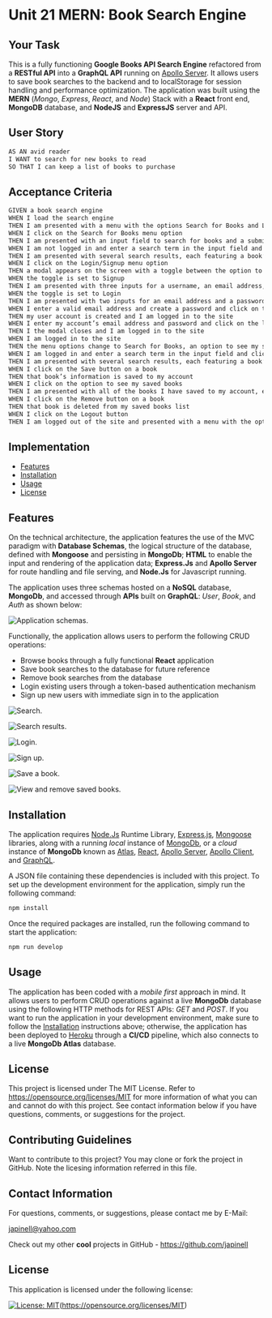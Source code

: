 # Unit 21 MERN: Book Search Engine

## Your Task

This is a fully functioning **Google Books API Search Engine** refactored from a **RESTful API** into a **GraphQL API** running on [Apollo Server](https://www.apollographql.com/). It allows users to save book searches to the backend and to localStorage for session handling and performance optimization. The application was built using the **MERN** (_Mongo_, _Express_, _React_, and _Node_) Stack with a **React** front end, **MongoDB** database, and **NodeJS** and **ExpressJS** server and API.

## User Story

```md
AS AN avid reader
I WANT to search for new books to read
SO THAT I can keep a list of books to purchase
```

## Acceptance Criteria

```md
GIVEN a book search engine
WHEN I load the search engine
THEN I am presented with a menu with the options Search for Books and Login/Signup and an input field to search for books and a submit button
WHEN I click on the Search for Books menu option
THEN I am presented with an input field to search for books and a submit button
WHEN I am not logged in and enter a search term in the input field and click the submit button
THEN I am presented with several search results, each featuring a book’s title, author, description, image, and a link to that book on the Google Books site
WHEN I click on the Login/Signup menu option
THEN a modal appears on the screen with a toggle between the option to log in or sign up
WHEN the toggle is set to Signup
THEN I am presented with three inputs for a username, an email address, and a password, and a signup button
WHEN the toggle is set to Login
THEN I am presented with two inputs for an email address and a password and login button
WHEN I enter a valid email address and create a password and click on the signup button
THEN my user account is created and I am logged in to the site
WHEN I enter my account’s email address and password and click on the login button
THEN I the modal closes and I am logged in to the site
WHEN I am logged in to the site
THEN the menu options change to Search for Books, an option to see my saved books, and Logout
WHEN I am logged in and enter a search term in the input field and click the submit button
THEN I am presented with several search results, each featuring a book’s title, author, description, image, and a link to that book on the Google Books site and a button to save a book to my account
WHEN I click on the Save button on a book
THEN that book’s information is saved to my account
WHEN I click on the option to see my saved books
THEN I am presented with all of the books I have saved to my account, each featuring the book’s title, author, description, image, and a link to that book on the Google Books site and a button to remove a book from my account
WHEN I click on the Remove button on a book
THEN that book is deleted from my saved books list
WHEN I click on the Logout button
THEN I am logged out of the site and presented with a menu with the options Search for Books and Login/Signup and an input field to search for books and a submit button
```

## Implementation

- [Features](#features)
- [Installation](#installation)
- [Usage](#usage)
- [License](#license)

## Features

On the technical architecture, the application features the use of the MVC paradigm with **Database Schemas**, the logical structure of the database, defined with **Mongoose** and persisting in **MongoDb**; **HTML** to enable the input and rendering of the application data; **Express.Js** and **Apollo Server** for route handling and file serving, and **Node.Js** for Javascript running.

The application uses three schemas hosted on a **NoSQL** database, **MongoDb**, and accessed through **APIs** built on **GraphQL**: _User_, _Book_, and _Auth_ as shown below:

![Application schemas.](./images/schemas.png)

Functionally, the application allows users to perform the following CRUD operations:

- Browse books through a fully functional **React** application
- Save book searches to the database for future reference
- Remove book searches from the database
- Login existing users through a token-based authentication mechanism
- Sign up new users with immediate sign in to the application

![Search.](./images/search.png)

![Search results.](./images/search-results.png)

![Login.](./images/login.png)

![Sign up.](./images/signup.png)

![Save a book.](./images/savebook.png)

![View and remove saved books.](./images/viewsaved.png)

## Installation

The application requires [Node.Js](https://nodejs.org/en/) Runtime Library, [Express.js](https://www.npmjs.com/package/express), [Mongoose](https://www.npmjs.com/package/mongoose) libraries, along with a running _local_ instance of [MongoDb](https://www.mongodb.com/), or a _cloud_ instance of **MongoDb** known as [Atlas](https://www.mongodb.com/cloud/atlas), [React](https://www.npmjs.com/package/react), [Apollo Server](https://www.npmjs.com/package/apollo-server), [Apollo Client](https://www.npmjs.com/package/@apollo/client), and [GraphQL](https://www.npmjs.com/package/graphql).

A JSON file containing these dependencies is included with this project. To set up the development environment for the application, simply run the following command:

```bash
npm install
```

Once the required packages are installed, run the following command to start the application:

```bash
npm run develop
```

## Usage

The application has been coded with a _mobile first_ approach in mind. It allows users to perform CRUD operations against a live **MongoDb** database using the following HTTP methods for REST APIs: _GET_ and _POST_. If you want to run the application in your development environment, make sure to follow the [Installation](#installation) instructions above; otherwise, the application has been deployed to [Heroku](https://ku-cbc-budget-tracker.herokuapp.com/) through a **CI/CD** pipeline, which also connects to a live **MongoDb Atlas** database.

## License

This project is licensed under The MIT License. Refer to https://opensource.org/licenses/MIT for more information of what you can and cannot do with this project. See contact information below if you have questions, comments, or suggestions for the project.

## Contributing Guidelines

Want to contribute to this project? You may clone or fork the project in GitHub. Note the licesing information referred in this file.

## Contact Information

For questions, comments, or suggestions, please contact me by E-Mail:

japinell@yahoo.com

Check out my other **cool** projects in GitHub - https://github.com/japinell

## License

This application is licensed under the following license:

[![License: MIT](https://img.shields.io/badge/License-MIT-yellow.svg)](https://opensource.org/licenses/MIT)(https://opensource.org/licenses/MIT)
